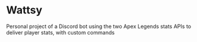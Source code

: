 # Wattsy
Personal project of a Discord bot using the two Apex Legends stats APIs to deliver player stats, with custom commands
